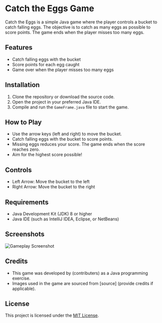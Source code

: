 # Catch the Eggs Game

Catch the Eggs is a simple Java game where the player controls a bucket to catch falling eggs. The objective is to catch as many eggs as possible to score points. The game ends when the player misses too many eggs.

## Features
- Catch falling eggs with the bucket
- Score points for each egg caught
- Game over when the player misses too many eggs

## Installation
1. Clone the repository or download the source code.
2. Open the project in your preferred Java IDE.
3. Compile and run the `GameFrame.java` file to start the game.

## How to Play
- Use the arrow keys (left and right) to move the bucket.
- Catch falling eggs with the bucket to score points.
- Missing eggs reduces your score. The game ends when the score reaches zero.
- Aim for the highest score possible!

## Controls
- Left Arrow: Move the bucket to the left
- Right Arrow: Move the bucket to the right

## Requirements
- Java Development Kit (JDK) 8 or higher
- Java IDE (such as IntelliJ IDEA, Eclipse, or NetBeans)

## Screenshots
![Gameplay Screenshot](screenshot.png)

## Credits
- This game was developed by (contributers) as a Java programming exercise.
- Images used in the game are sourced from [source] (provide credits if applicable).

## License
This project is licensed under the [MIT License](LICENSE).

